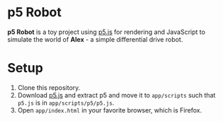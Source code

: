 # p5 Robot
**p5 Robot** is a toy project using [p5.js](https://p5js.org/) for rendering and JavaScript to
simulate the world of **Alex** - a simple differential drive robot.

# Setup
1. Clone this repository.
1. Download [p5.js](https://p5js.org/download/) and extract p5 and move it to ```app/scripts```
such that ```p5.js``` is in ```app/scripts/p5/p5.js```.
1. Open ```app/index.html``` in your favorite browser, which is Firefox.
